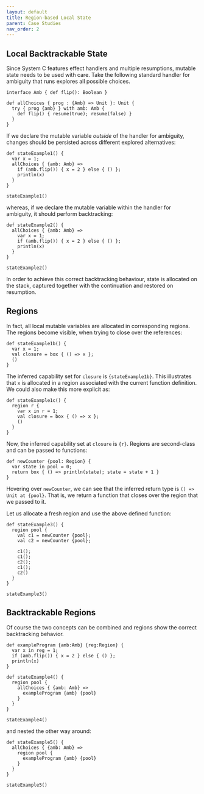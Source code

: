```yaml
---
layout: default
title: Region-based Local State
parent: Case Studies
nav_order: 2
---
```


## Local Backtrackable State
Since System C features effect handlers and multiple resumptions, mutable state needs to be used with care.
Take the following standard handler for ambiguity that runs explores all possible choices.

```effekt
interface Amb { def flip(): Boolean }

def allChoices { prog : {Amb} => Unit }: Unit {
  try { prog {amb} } with amb: Amb {
    def flip() { resume(true); resume(false) }
  }
}
```

If we declare the mutable variable _outside_ of the handler for ambiguity, changes should be persisted across different explored alternatives:
```effekt
def stateExample1() {
  var x = 1;
  allChoices { {amb: Amb} =>
    if (amb.flip()) { x = 2 } else { () };
    println(x)
  }
}
```

```effekt:repl
stateExample1()
```
whereas, if we declare the mutable variable within the handler for ambiguity, it should perform backtracking:
```effekt
def stateExample2() {
  allChoices { {amb: Amb} =>
    var x = 1;
    if (amb.flip()) { x = 2 } else { () };
    println(x)
  }
}
```

```effekt:repl
stateExample2()
```

In order to achieve this correct backtracking behaviour, state is allocated on the stack, captured together with the continuation and restored on resumption.

## Regions

In fact, all local mutable variables are allocated in corresponding regions. The regions become visible, when trying to close over the references:
```effekt
def stateExample1b() {
  var x = 1;
  val closure = box { () => x };
  ()
}
```
The inferred capability set for `closure` is `{stateExample1b}`. This illustrates that `x` is allocated in a region associated with the current function definition. We could also make this more explicit as:

```effekt
def stateExample1c() {
  region r {
    var x in r = 1;
    val closure = box { () => x };
    ()
  }
}
```
Now, the inferred capability set at `closure` is `{r}`. Regions are second-class and can be passed to functions:

```effekt
def newCounter {pool: Region} {
  var state in pool = 0;
  return box { () => println(state); state = state + 1 }
}
```
Hovering over `newCounter`, we can see that the inferred return type is `() => Unit at {pool}`. That is, we return a function that closes over the region that we passed to it.

Let us allocate a fresh region and use the above defined function:
```effekt
def stateExample3() {
  region pool {
    val c1 = newCounter {pool};
    val c2 = newCounter {pool};

    c1();
    c1();
    c2();
    c1();
    c2()
  }
}
```
```effekt:repl
stateExample3()
```

## Backtrackable Regions
Of course the two concepts can be combined and regions show the correct backtracking behavior.

```effekt
def exampleProgram {amb:Amb} {reg:Region} {
  var x in reg = 1;
  if (amb.flip()) { x = 2 } else { () };
  println(x)
}

def stateExample4() {
  region pool {
    allChoices { {amb: Amb} =>
      exampleProgram {amb} {pool}
    }
  }
}
```
```effekt:repl
stateExample4()
```
and nested the other way around:
```effekt
def stateExample5() {
  allChoices { {amb: Amb} =>
    region pool {
      exampleProgram {amb} {pool}
    }
  }
}
```
```effekt:repl
stateExample5()
```